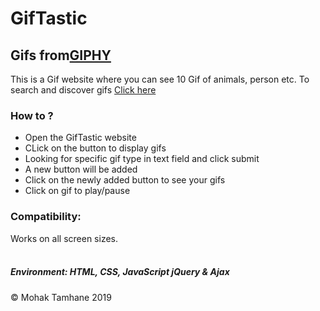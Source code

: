 # GifTastic
<h2>Gifs from<a href ="https://developers.giphy.com/">GIPHY</a></h2>
This is a Gif website where you can see 10 Gif of animals, person etc.
To search and discover gifs <a href ="https://mohak92.github.io/GifTastic/">Click here</a>
<div>
<h3>How to ?</h3>
<ul>
  <li>Open the GifTastic website</li>
  <li>CLick on the button to display gifs</li>
  <li>Looking for specific gif type in text field and click submit</li>
  <li>A new button will be added</li>
  <li>Click on the newly added button to see your gifs</li>
  <li>Click on gif to play/pause</li>
</ul>
</div>
<div>
<h3>Compatibility:</h3>
Works on all screen sizes.
</div>
<br>
<div>
  <h5>Environment: HTML, CSS, JavaScript jQuery &amp Ajax</h5>
</div>
&copy Mohak Tamhane 2019
